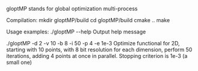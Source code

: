 gloptMP stands for global optimization multi-process

Compilation:
mkdir gloptMP/build
cd gloptMP/build
cmake ..
make

Usage examples:
./gloptMP --help
Output help message

./gloptMP -d 2 -v 10 -b 8 -i 50 -p 4 -e 1e-3
Optimize functional for 2D, starting with 10 points, with 8 bit resolution for each dimension, perform 50 iterations, adding 4 points at once in parallel. Stopping criterion is 1e-3 (a small one)

